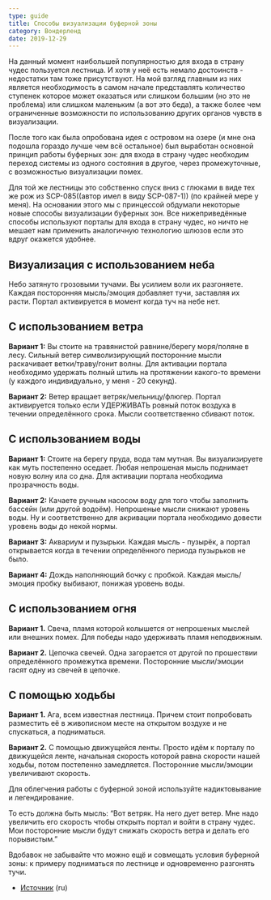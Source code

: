 ```yaml
---
type: guide
title: Способы визуализации буферной зоны
category: Вондерленд
date: 2019-12-29
---
```



На данный момент наибольшей популярностью для входа в страну чудес пользуется лестница. И хотя у неё есть немало достоинств - недостатки там тоже присутствуют. На мой взгляд главным из них является необходимость в самом начале представлять количество ступенек которое может оказаться или слишком большим (но это не проблема) или слишком маленьким (а вот это беда), а также более чем ограниченные возможности по использованию других органов чувств в визуализации.

После того как была опробована идея с островом на озере (и мне она подошла гораздо лучше чем всё остальное) был выработан основной принцип работы буферных зон: для входа в страну чудес необходим переход системы из одного состояния в другое, через промежуточные, с возможностью визуализации помех.

Для той же лестницы это собственно спуск вниз с глюками в виде тех же рож из SCP-085((автор имел в виду SCP-087-1)) (по крайней мере у меня). На основании этого мы с принцессой обдумали некоторые новые способы визуализации буферных зон. Все нижеприведённые способы используют порталы для входа в страну чудес, но ничто не мешает нам применить аналогичную технологию шлюзов если это вдруг окажется удобнее.

## Визуализация с использованием неба
Небо затянуто грозовыми тучами. Вы усилием воли их разгоняете. Каждая посторонняя мысль/эмоция добавляет тучи, заставляя их расти. Портал активируется в момент когда туч на небе нет.

## С использованием ветра
**Вариант 1:** Вы стоите на травянистой равнине/берегу моря/поляне в лесу. Сильный ветер символизирующий посторонние мысли раскачивает ветки/траву/гонит волны. Для активации портала необходимо удержать полный штиль на протяжении какого-то времени (у каждого индивидуально, у меня - 20 секунд).
 
**Вариант 2:** Ветер вращает ветряк/мельницу/флюгер. Портал активируется только если УДЕРЖИВАТЬ ровный поток воздуха в течении определённого срока. Мысли соответственно сбивают поток.

## С использованием воды
**Вариант 1:** Стоите на берегу пруда, вода там мутная. Вы визуализируете как муть постепенно оседает. Любая непрошеная мысль поднимает новую волну ила со дна. Для активации портала необходима прозрачность воды.
 
**Вариант 2:** Качаете ручным насосом воду для того чтобы заполнить бассейн (или другой водоём). Непрошеные мысли снижают уровень воды. Ну и соответственно для акривации портала необходимо довести уровень воды до некой нормы.
 
**Вариант 3:** Аквариум и пузырьки. Каждая мысль - пузырёк, а портал открывается когда в течении определённого периода пузырьков не было.
 
**Вариант 4:** Дождь наполняющий бочку с пробкой. Каждая мысль/эмоция пробку выбивают, понижая уровень воды.
 
## С использованием огня
**Вариант 1.** Свеча, пламя которой колышется от непрошеных мыслей или внешних помех. Для победы надо удерживать пламя неподвижным.
 
**Вариант 2.**  Цепочка свечей. Одна загорается от другой по прошествии определённого промежутка времени. Посторонние мысли/эмоции гасят одну из свечей в цепочке.

## С помощью ходьбы
**Вариант 1.** Ага, всем известная лестница. Причем стоит попробовать разместить её в живописном месте на открытом воздухе и не спускаться, а подниматься.
 
**Вариант 2.** С помощью движущейся ленты. Просто идём к порталу по движущейся ленте, начальная скорость которой равна скорости нашей ходьбы, потом постепенно замедляется. Посторонние мысли/эмоции увеличивают скорость.

Для облегчения работы с буферной зоной используйте надиктовывание и легендирование.
 
То есть должна быть мысль: “Вот ветряк. На него дует ветер. Мне надо увеличить его скорость чтобы открыть портал и войти в страну чудес. Мои посторонние мысли будут снижать скорость ветра и делать его порывистым.”
 
Вдобавок не забывайте что можно ещё и совмещать условия буферной зоны: к примеру подниматься по лестнице и одновременно разгонять тучи.


  * [Источник](http://mylittletulpa.tumblr.com/post/27614866779/способы-визуализации-буферной-зоны-на-данный) (ru)